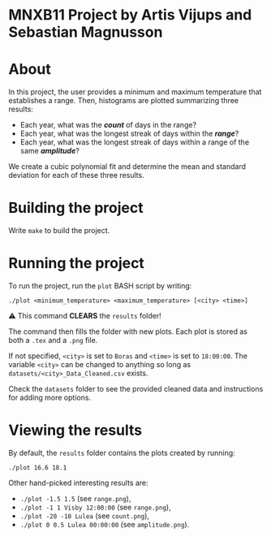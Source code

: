 # MNXB11 Project by Artis Vijups and Sebastian Magnusson

# About

In this project, the user provides a minimum and maximum temperature that establishes a range. Then, histograms are plotted summarizing three results:
* Each year, what was the _**count**_ of days in the range?
* Each year, what was the longest streak of days within the _**range**_?
* Each year, what was the longest streak of days within a range of the same _**amplitude**_?

We create a cubic polynomial fit and determine the mean and standard deviation for each of these three results.

# Building the project

Write `make` to build the project.

# Running the project

To run the project, run the `plot` BASH script by writing:

`./plot <minimum_temperature> <maximum_temperature> [<city> <time>]`

⚠️ This command **CLEARS** the `results` folder!

The command then fills the folder with new plots. Each plot is stored as both a `.tex` and a `.png` file.

If not specified, `<city>` is set to `Boras` and `<time>` is set to `18:00:00`. The variable `<city>` can be changed to anything so long as `datasets/<city>_Data_Cleaned.csv` exists.

Check the `datasets` folder to see the provided cleaned data and instructions for adding more options.

# Viewing the results

By default, the `results` folder contains the plots created by running:

`./plot 16.6 18.1`

Other hand-picked interesting results are:
* `./plot -1.5 1.5` (see `range.png`),
* `./plot -1 1 Visby 12:00:00` (see `range.png`),
* `./plot -20 -10 Lulea` (see `count.png`),
* `./plot 0 0.5 Lulea 00:00:00` (see `amplitude.png`).